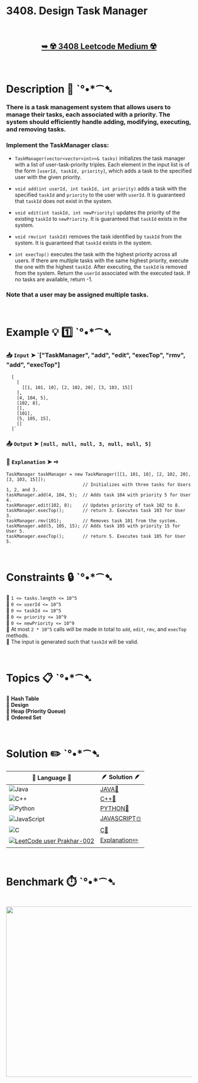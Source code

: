 # 3408. Design Task Manager

</br>

<h2 align="center"> 

<a href="https://leetcode.com/problems/design-task-manager/description/?envType=daily-question&envId=2025-09-18"><strong>➥ ☢️ 3408 Leetcode Medium ☢️ </strong></a>
</h2>

</br>

# Description 📜 ˋ°•*⁀➷

### There is a task management system that allows users to manage their tasks, each associated with a priority. The system should efficiently handle adding, modifying, executing, and removing tasks.

### Implement the TaskManager class:

- `TaskManager(vector<vector<int>>& tasks)` initializes the task manager with a list of user-task-priority triples. Each element in the input list is of the form `[userId, taskId, priority]`, which adds a task to the specified user with the given priority.

- `void add(int userId, int taskId, int priority)` adds a task with the specified `taskId` and `priority` to the user with `userId`. It is guaranteed that `taskId` does not exist in the system.

- `void edit(int taskId, int newPriority)` updates the priority of the existing `taskId` to `newPriority`. It is guaranteed that `taskId` exists in the system.

- `void rmv(int taskId)` removes the task identified by `taskId` from the system. It is guaranteed that `taskId` exists in the system.

- `int execTop()` executes the task with the highest priority across all users. If there are multiple tasks with the same highest priority, execute the one with the highest `taskId`. After executing, the `taskId` is removed from the system. Return the `userId` associated with the executed task. If no tasks are available, return -1.

### Note that a user may be assigned multiple tasks.

</br>

# Example 💡 1️⃣ ˋ°•*⁀➷

  ### 📥 `Input`  ➤ `["TaskManager", "add", "edit", "execTop", "rmv", "add", "execTop"]

```PY
  [
    [
      [[1, 101, 10], [2, 102, 20], [3, 103, 15]]
    ], 
    [4, 104, 5], 
    [102, 8], 
    [], 
    [101], 
    [5, 105, 15], 
    []
  ]`
```

  ### 📤 `Output`  ➤ `[null, null, null, 3, null, null, 5]`

  ### 🔦 `Explanation`  ➤ ➺

```JS
TaskManager taskManager = new TaskManager([[1, 101, 10], [2, 102, 20], [3, 103, 15]]); 
                             // Initializes with three tasks for Users 1, 2, and 3.
taskManager.add(4, 104, 5);  // Adds task 104 with priority 5 for User 4.
taskManager.edit(102, 8);    // Updates priority of task 102 to 8.
taskManager.execTop();       // return 3. Executes task 103 for User 3.
taskManager.rmv(101);        // Removes task 101 from the system.
taskManager.add(5, 105, 15); // Adds task 105 with priority 15 for User 5.
taskManager.execTop();       // return 5. Executes task 105 for User 5.
```

</br>

# Constraints 🔒 ˋ°•*⁀➷

🔹 `1 <= tasks.length <= 10^5` </br>
🔹 `0 <= userId <= 10^5` </br>
🔹 `0 <= taskId <= 10^5` </br>
🔹 `0 <= priority <= 10^9` </br>
🔹 `0 <= newPriority <= 10^9` </br>
🔹 At most `2 * 10^5` calls will be made in total to `add`, `edit`, `rmv`, and `execTop` methods. </br>
🔹 The input is generated such that `taskId` will be valid. </br>

</br>

# Topics 📋 ˋ°•*⁀➷

🔸 **Hash Table** </br>
🔸 **Design** </br>
🔸 **Heap (Priority Queue)** </br>
🔸 **Ordered Set** </br>

</br>

# Solution ✏️ ˋ°•*⁀➷

| 📒 Language 📒  | 🪶 Solution 🪶 |
| ------------- | ------------- |
|  ![Java](https://img.shields.io/badge/java-%23ED8B00.svg?style=for-the-badge&logo=openjdk&logoColor=white)  | [JAVA🍁]() |
|  ![C++](https://img.shields.io/badge/c++-%2300599C.svg?style=for-the-badge&logo=c%2B%2B&logoColor=white)  | [C++🎲]()  |
|  ![Python](https://img.shields.io/badge/python-3670A0?style=for-the-badge&logo=python&logoColor=ffdd54)    | [PYTHON🍰]() |
| ![JavaScript](https://img.shields.io/badge/javascript-%23323330.svg?style=for-the-badge&logo=javascript&logoColor=%23F7DF1E)   | [JAVASCRIPT☃️]() |
|   ![C](https://img.shields.io/badge/c-%2300599C.svg?style=for-the-badge&logo=c&logoColor=white)   | [C💖]()  |
| [![LeetCode user Prakhar-002](https://img.shields.io/badge/dynamic/json?style=for-the-badge&labelColor=black&color=%23ffa116&label=Solved&query=solvedOverTotal&url=https%3A%2F%2Fleetcode-badge.vercel.app%2Fapi%2Fusers%2FPrakhar-002&logo=leetcode&logoColor=yellow)](https://leetcode.com/Prakhar-002/)  | [Explanation✏️]() |

</br>

# Benchmark ⏱️ ˋ°•*⁀➷

<h1  align="center" >

<img src ="" width = "700px" height="462px" />

</h1>
